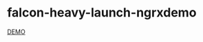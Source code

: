 # falcon-heavy-launch-ngrxdemo

[DEMO](https://stackblitz.com/github/cschomer/falcon-heavy-launch-ngrxdemo)
